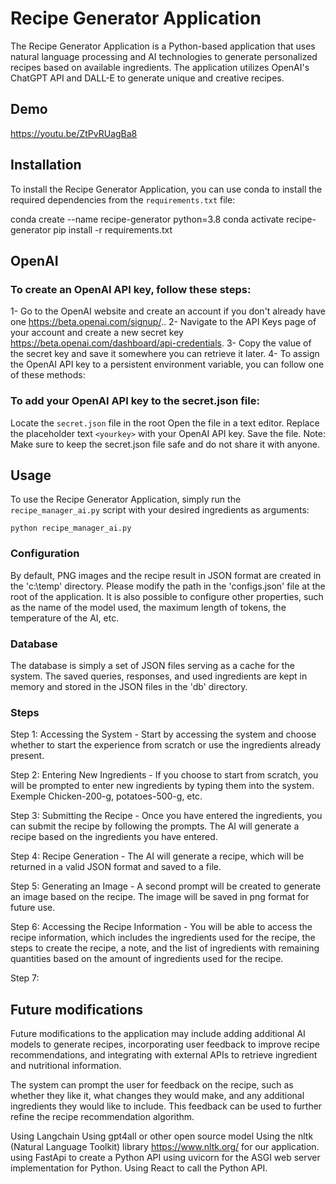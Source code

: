 # Recipe Generator Application

The Recipe Generator Application is a Python-based application that uses natural language processing and AI technologies to generate personalized recipes based on available ingredients. The application utilizes OpenAI's ChatGPT API and DALL-E to generate unique and creative recipes. 

## Demo
https://youtu.be/ZtPvRUagBa8

## Installation

To install the Recipe Generator Application, you can use conda to install the required dependencies from the `requirements.txt` file:

conda create --name recipe-generator python=3.8
conda activate recipe-generator
pip install -r requirements.txt

## OpenAI
### To create an OpenAI API key, follow these steps:

1- Go to the OpenAI website and create an account if you don't already have one https://beta.openai.com/signup/..
2- Navigate to the API Keys page of your account and create a new secret key https://beta.openai.com/dashboard/api-credentials.
3- Copy the value of the secret key and save it somewhere you can retrieve it later.
4- To assign the OpenAI API key to a persistent environment variable, you can follow one of these methods:

### To add your OpenAI API key to the secret.json file:

Locate the `secret.json` file in the root 
Open the file in a text editor.
Replace the placeholder text `<yourkey>` with your OpenAI API key.
Save the file.
Note: Make sure to keep the secret.json file safe and do not share it with anyone.

## Usage

To use the Recipe Generator Application, simply run the `recipe_manager_ai.py` script with your desired ingredients as arguments:

`python recipe_manager_ai.py`

### Configuration
By default, PNG images and the recipe result in JSON format are created in the 'c:\temp' directory. Please modify the path in the 'configs.json' file at the root of the application. It is also possible to configure other properties, such as the name of the model used, the maximum length of tokens, the temperature of the AI, etc.

### Database
The database is simply a set of JSON files serving as a cache for the system. The saved queries, responses, and used ingredients are kept in memory and stored in the JSON files in the 'db' directory.

### Steps

Step 1: Accessing the System - Start by accessing the system and choose whether to start the experience from scratch or use the ingredients already present.

Step 2: Entering New Ingredients - If you choose to start from scratch, you will be prompted to enter new ingredients by typing them into the system. Exemple Chicken-200-g, potatoes-500-g, etc.

Step 3: Submitting the Recipe - Once you have entered the ingredients, you can submit the recipe by following the prompts. The AI will generate a recipe based on the ingredients you have entered.

Step 4: Recipe Generation - The AI will generate a recipe, which will be returned in a valid JSON format and saved to a file.

Step 5: Generating an Image - A second prompt will be created to generate an image based on the recipe. The image will be saved in png format for future use.

Step 6: Accessing the Recipe Information - You will be able to access the recipe information, which includes the ingredients used for the recipe, the steps to create the recipe, a note, and the list of ingredients with remaining quantities based on the amount of ingredients used for the recipe.

Step 7: 

## Future modifications
Future modifications to the application may include adding additional AI models to generate recipes, incorporating user feedback to improve recipe recommendations, and integrating with external APIs to retrieve ingredient and nutritional information.

The system can prompt the user for feedback on the recipe, such as whether they like it, what changes they would make, and any additional ingredients they would like to include. This feedback can be used to further refine the recipe recommendation algorithm.

Using Langchain
Using gpt4all or other open source model
Using the nltk (Natural Language Toolkit) library https://www.nltk.org/ for our application. 
using FastApi to create a Python API
using uvicorn for the ASGI web server implementation for Python. 
Using React to call the Python API.

